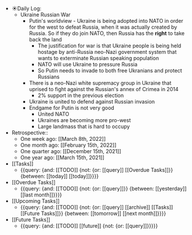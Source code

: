 - ☀️Daily Log:
    - Ukraine Russian War
        - Putin's worldview - Ukraine is being adopted into NATO in order for the west to defeat Russia, when it was actually created by Russia. So if they do join NATO, then Russia has the __right__ to take back the land
            - The justification for war is that Ukraine people is being held hostage by anti-Russia neo-Nazi government system that wants to exterminate Russian speaking population
            - NATO will use Ukraine to pressure Russia
            - So Putin needs to invade to both free Ukranians and protect Russians
        - There is a neo-Nazi white supremacy group in Ukraine that uprised to fight against the Russian's annex of Crimea in 2014
            - 2% support in the previous election
        -  Ukraine is united to defend against Russian invasion
        - Endgame for Putin is not very good
            - United NATO
            - Ukraines are becoming more pro-west
            - Large landmass that is hard to occupy
- Retrospective::
    - One week ago: [[March 8th, 2022]]
    - One month ago: [[February 15th, 2022]]
    - One quarter ago: [[December 15th, 2021]]
    - One year ago: [[March 15th, 2021]]
- [[Tasks]]
    - {{query: {and: [[TODO]] {not: {or: [[query]] [[Overdue Tasks]]}} {between: [[today]] [[today]]}}}}
- [[Overdue Tasks]]
    - {{query: {and: [[TODO]] {not: {or: [[query]]}} {between: [[yesterday]] [[last month]]}}}}
- [[Upcoming Tasks]]
    - {{query: {and: [[TODO]] {not: {or: [[query]] [[archive]] [[Tasks]] [[Future Tasks]]}} {between: [[tomorrow]] [[next month]]}}}}
- [[Future Tasks]]
    - {{query: {and: [[TODO]] [[future]] {not: {or: [[query]]}}}}}
